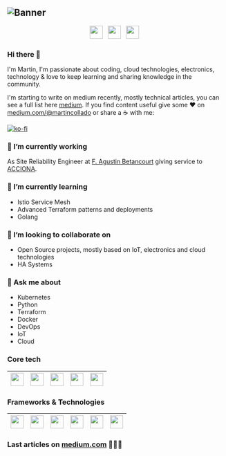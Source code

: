 ![Banner](https://github.com/mcolladoio/mcolladoio/blob/main/icons/banner.png?raw=true)
---
<p align='center'>
<a href="https://martincollado.dev"><img height="30" src="https://github.com/mcolladoio/mcolladoio/blob/main/icons/web-programming.png?raw=true"></a>&nbsp;&nbsp;
<a href="https://medium.com/@martincollado"><img height="30" src="https://github.com/mcolladoio/mcolladoio/blob/main/icons/medium.png?raw=true"></a>&nbsp;&nbsp;
<a href="https://www.linkedin.com/in/martincollado-dev"><img height="30" src="https://github.com/mcolladoio/mcolladoio/blob/main/icons/linkedin.png?raw=true"></a>&nbsp;&nbsp;
</p>
    
### Hi there 👋 

I'm Martin, I'm passionate about coding, cloud technologies, electronics, technology & love to keep learning and sharing knowledge in the community. 

I'm starting to write on medium recently, mostly technical articles, you can see a full list here [medium](https://medium.com/@martincollado). If you find content useful give some ♥  on [medium.com/@martincollado](https://medium.com/@martincollado) or share a ☕️ with me:

[![ko-fi](https://www.ko-fi.com/img/githubbutton_sm.svg)](https://ko-fi.com/martincollado)

### 🔭 I’m currently working
As Site Reliability Engineer at [F. Agustin Betancourt](https://fundacionabetancourt.org/) giving service to [ACCIONA](https://acciona.com).

### 🌱 I’m currently learning
* Istio Service Mesh
* Advanced Terraform patterns and deployments
* Golang 

### 👯 I’m looking to collaborate on
* Open Source projects, mostly based on IoT, electronics and cloud technologies
* HA Systems

### 💬 Ask me about
* Kubernetes
* Python
* Terraform
* Docker
* DevOps
* IoT
* Cloud

### Core tech

| <img height="30" src="https://github.com/mcolladoio/mcolladoio/blob/main/icons/python.png?raw=true"> | <img height="30" src="https://github.com/mcolladoio/mcolladoio/blob/main/icons/docker.png?raw=true"> | <img height="30" src="https://github.com/mcolladoio/mcolladoio/blob/main/icons/kubernetes.jpeg?raw=true"> | <img height="30" src="https://github.com/mcolladoio/mcolladoio/blob/main/icons/aws.png?raw=true"> | <img height="30" src="https://github.com/mcolladoio/mcolladoio/blob/main/icons/gcp.png?raw=true"> | 
|------------------------------------------------------------------------------------------------------|------------------------------------------------------------------------------------------------------|-----------------------------------------------------------------------------------------------------------|---------------------------------------------------------------------------------------------------|---------------------------------------------------------------------------------------------------|

### Frameworks & Technologies

| <img height="30" src="https://github.com/mcolladoio/mcolladoio/blob/main/icons/terraform.png?raw=true"> | <img height="30" src="https://github.com/mcolladoio/mcolladoio/blob/main/icons/vue.png?raw=true"> | <img height="30" src="https://github.com/mcolladoio/mcolladoio/blob/main/icons/rabbitmq.png?raw=true"> | <img height="30" src="https://github.com/mcolladoio/mcolladoio/blob/main/icons/socketio.png?raw=true"> | <img height="30" src="https://github.com/mcolladoio/mcolladoio/blob/main/icons/adobe.png?raw=true"> | <img height="30" src="https://github.com/mcolladoio/mcolladoio/blob/main/icons/3d.jpeg?raw=true"> |
|---------------------------------------------------------------------------------------------------------|---------------------------------------------------------------------------------------------------|--------------------------------------------------------------------------------------------------------|--------------------------------------------------------------------------------------------------------|-----------------------------------------------------------------------------------------------------|---------------------------------------------------------------------------------------------------|


### Last articles on [medium.com](https://medium.com/@martincollado) 👨🏼‍💻

<!-- BLOG-POST-LIST:START -->

<!-- BLOG-POST-LIST:END -->


<!--
**martincollado/martincollado** is a ✨ _special_ ✨ repository because its `README.md` (this file) appears on your GitHub profile.

Here are some ideas to get you started:

- 🔭 I’m currently working on ...
- 🌱 I’m currently learning ...
- 👯 I’m looking to collaborate on ...
- 🤔 I’m looking for help with ...
- 💬 Ask me about ...
- 📫 How to reach me: ...
- 😄 Pronouns: ...
- ⚡ Fun fact: ...
-->
